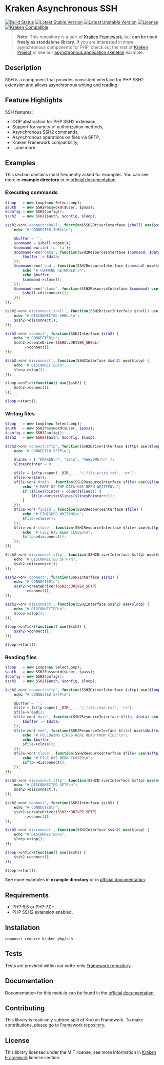 # Kraken Asynchronous SSH

[![Build Status](https://travis-ci.org/kraken-php/framework.svg)](https://travis-ci.org/kraken-php/framework)
[![Latest Stable Version](https://poser.pugx.org/kraken-php/ssh/v/stable)](https://packagist.org/packages/kraken-php/ssh) 
[![Latest Unstable Version](https://poser.pugx.org/kraken-php/ssh/v/unstable)](https://packagist.org/packages/kraken-php/ssh) 
[![License](https://poser.pugx.org/kraken-php/framework/license)](https://packagist.org/packages/kraken-php/framework)
[![Kraken Compatible](https://img.shields.io/badge/kraken-compatible-6b02af.svg)](https://github.com/kraken-php/framework)

> **Note:** This repository is a part of [Kraken Framework][3], but **can be used freely as standalone library**. If you 
are interested in more asynchronous components for PHP, check out the rest of [Kraken Project][5] or see our 
[asynchronous application skeleton][4] example.

## Description

SSH is a component that provides consistent interface for PHP SSH2 extension and allows asynchronous writing and reading.

## Feature Highlights

SSH features:

* OOP abstraction for PHP SSH2 extension,
* Support for variety of authorization methods,
* Asynchronous SSH2 commands,
* Asynchronous operations on files via SFTP,
* Kraken Framework compatibility,
* ...and more.

## Examples

This section contains most frequently asked for examples. You can see more in **example directory** or in [official documentation][2].

### Executing commands

```php
$loop   = new Loop(new SelectLoop);
$auth   = new SSH2Password($user, $pass);
$config = new SSH2Config();
$ssh2   = new SSH2($auth, $config, $loop);

$ssh2->on('connect:shell', function(SSH2DriverInterface $shell) use($ssh2, $loop) {
    echo "# CONNECTED SHELL\n";

    $buffer = '';
    $command = $shell->open();
    $command->write('ls -la');
    $command->on('data', function(SSH2ResourceInterface $command, $data) use(&$buffer) {
        $buffer .= $data;
    });
    $command->on('end', function(SSH2ResourceInterface $command) use(&$buffer) {
        echo "# COMMAND RETURNED:\n";
        echo $buffer;
        $command->close();
    });
    $command->on('close', function(SSH2ResourceInterface $command) use($shell) {
        $shell->disconnect();
    });
});

$ssh2->on('disconnect:shell', function(SSH2DriverInterface $shell) use($ssh2) {
    echo "# DISCONNECTED SHELL\n";
    $ssh2->disconnect();
});

$ssh2->on('connect', function(SSH2Interface $ssh2) {
    echo "# CONNECTED\n";
    $ssh2->createDriver(SSH2::DRIVER_SHELL)
         ->connect();
});

$ssh2->on('disconnect', function(SSH2Interface $ssh2) use($loop) {
    echo "# DISCONNECTED\n";
    $loop->stop();
});

$loop->onTick(function() use($ssh2) {
    $ssh2->connect();
});

$loop->start();
```

### Writing files

```php
$loop   = new Loop(new SelectLoop);
$auth   = new SSH2Password($user, $pass);
$config = new SSH2Config();
$ssh2   = new SSH2($auth, $config, $loop);

$ssh2->on('connect:sftp', function(SSH2DriverInterface $sftp) use($loop, $ssh2) {
    echo "# CONNECTED SFTP\n";

    $lines = [ "KRAKEN\n", "IS\n", "AWESOME!\n" ];
    $linesPointer = 0;

    $file = $sftp->open(__DIR__ . '/_file_write.txt', 'w+');
    $file->write();
    $file->on('drain', function(SSH2ResourceInterface $file) use(&$lines, &$linesPointer) {
        echo "# PART OF THE DATA HAS BEEN WRITTEN\n";
        if ($linesPointer < count($lines)) {
            $file->write($lines[$linesPointer++]);
        }
    });
    $file->on('finish', function(SSH2ResourceInterface $file) {
        echo "# FINISHED WRITING\n";
        $file->close();
    });
    $file->on('close', function(SSH2ResourceInterface $file) use($sftp) {
        echo "# FILE HAS BEEN CLOSED\n";
        $sftp->disconnect();
    });
});

$ssh2->on('disconnect:sftp', function(SSH2DriverInterface $sftp) use($ssh2) {
    echo "# DISCONNECTED SFTP\n";
    $ssh2->disconnect();
});

$ssh2->on('connect', function(SSH2Interface $ssh2) {
    echo "# CONNECTED\n";
    $ssh2->createDriver(SSH2::DRIVER_SFTP)
         ->connect();
});

$ssh2->on('disconnect', function(SSH2Interface $ssh2) use($loop) {
    echo "# DISCONNECTED\n";
    $loop->stop();
});

$loop->onTick(function() use($ssh2) {
    $ssh2->connect();
});

$loop->start();
```

### Reading files

```php
$loop   = new Loop(new SelectLoop);
$auth   = new SSH2Password($user, $pass);
$config = new SSH2Config();
$ssh2   = new SSH2($auth, $config, $loop);

$ssh2->on('connect:sftp', function(SSH2DriverInterface $sftp) use($loop, $ssh2) {
    echo "# CONNECTED SFTP\n";

    $buffer = '';
    $file = $sftp->open(__DIR__ . '/_file_read.txt', 'r+');
    $file->read();
    $file->on('data', function(SSH2ResourceInterface $file, $data) use(&$buffer) {
        $buffer .= $data;
    });
    $file->on('end', function(SSH2ResourceInterface $file) use(&$buffer) {
        echo "# FOLLOWING LINES WERE READ FROM FILE:\n";
        echo $buffer;
        $file->close();
    });
    $file->on('close', function(SSH2ResourceInterface $file) use($sftp) {
        echo "# FILE HAS BEEN CLOSED\n";
        $sftp->disconnect();
    });
});

$ssh2->on('disconnect:sftp', function(SSH2DriverInterface $sftp) use($ssh2) {
    echo "# DISCONNECTED SFTP\n";
    $ssh2->disconnect();
});

$ssh2->on('connect', function(SSH2Interface $ssh2) {
    echo "# CONNECTED\n";
    $ssh2->createDriver(SSH2::DRIVER_SFTP)
         ->connect();
});

$ssh2->on('disconnect', function(SSH2Interface $ssh2) use($loop) {
    echo "# DISCONNECTED\n";
    $loop->stop();
});

$loop->onTick(function() use($ssh2) {
    $ssh2->connect();
});

$loop->start();
```

See more examples in **example directory** or in [official documentation][2].

## Requirements

* PHP-5.6 or PHP-7.0+,
* PHP SSH2 extension enabled.

## Installation

```
composer require kraken-php/ssh
```

## Tests

Tests are provided within our write-only [Framework repository][3].

## Documentation

Documentation for this module can be found in the [official documentation][2].

## Contributing

This library is read-only subtree split of Kraken Framework. To make contributions, please go to [Framework repository][3].

## License

This library licensed under the MIT license, see more information in [Kraken Framework][3] license section.

[1]: http://kraken-php.com
[2]: http://kraken-php.com/docs/api-ssh
[3]: https://github.com/kraken-php/framework
[4]: https://github.com/kraken-php/kraken
[5]: https://github.com/kraken-php
